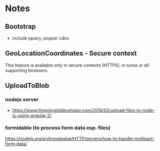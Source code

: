 # Notes

## Bootstrap

-   include jquery, popper cdns

## GeoLocationCoordinates - Secure context

This feature is available only in secure contexts (HTTPS), in some or all supporting browsers.

## UploadToBlob

### nodejs server

-   https://www.thepolyglotdeveloper.com/2016/02/upload-files-to-node-js-using-angular-2/

### formidable (to process form data esp. files)

https://nodejs.org/en/knowledge/HTTP/servers/how-to-handle-multipart-form-data/
